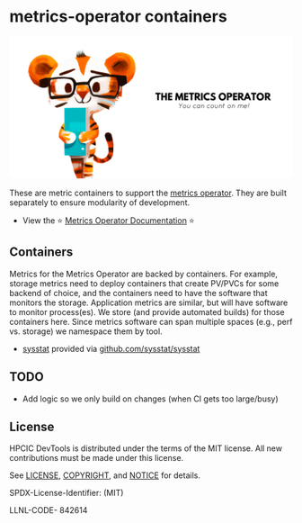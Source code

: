 # metrics-operator containers

![img/metrics-operator-banner.png](img/metrics-operator-banner.png)

These are metric containers to support the [metrics operator](https://github.com/converged-computing/metrics-operator). They are built separately to ensure modularity of
development.

 - View the ⭐️ [Metrics Operator Documentation](https://converged-computing.github.io/metrics-operator/) ⭐️

## Containers

Metrics for the Metrics Operator are backed by containers. For example, storage metrics need to deploy containers that create PV/PVCs for some backend of choice, and the containers need to have the software that monitors the storage. Application metrics are similar, but will have software to monitor process(es). We store (and provide automated builds) for those containers here. Since metrics software can span multiple spaces (e.g., perf vs. storage) we namespace
them by tool.

 - [sysstat](sysstat) provided via [github.com/sysstat/sysstat](https://github.com/sysstat/sysstat)


## TODO

 - Add logic so we only build on changes (when CI gets too large/busy)

## License

HPCIC DevTools is distributed under the terms of the MIT license.
All new contributions must be made under this license.

See [LICENSE](https://github.com/converged-computing/cloud-select/blob/main/LICENSE),
[COPYRIGHT](https://github.com/converged-computing/cloud-select/blob/main/COPYRIGHT), and
[NOTICE](https://github.com/converged-computing/cloud-select/blob/main/NOTICE) for details.

SPDX-License-Identifier: (MIT)

LLNL-CODE- 842614
